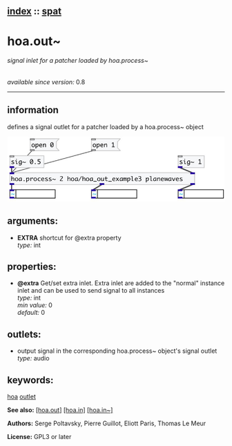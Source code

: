 [index](index.html) :: [spat](category_spat.html)
---

# hoa.out~

###### signal inlet for a patcher loaded by hoa.process~

*available since version:* 0.8

---


## information
defines a signal outlet for a patcher loaded by a hoa.process~ object


[![example](../examples/img/hoa.out~.jpg)](../examples/pd/hoa.out~.pd)



## arguments:

* **EXTRA**
shortcut for @extra property<br>
_type:_ int<br>





## properties:

* **@extra** 
Get/set extra inlet. Extra inlet are added to the &#34;normal&#34; instance inlet and can be
used to send signal to all instances<br>
_type:_ int<br>
_min value:_ 0<br>
_default:_ 0<br>





## outlets:

* output signal in the corresponding hoa.process~ object&#39;s signal outlet<br>
_type:_ audio



## keywords:

[hoa](keywords/hoa.html)
[outlet](keywords/outlet.html)



**See also:**
[\[hoa.out\]](hoa.out.html)
[\[hoa.in\]](hoa.in.html)
[\[hoa.in~\]](hoa.in~.html)




**Authors:** Serge Poltavsky, Pierre Guillot, Eliott Paris, Thomas Le Meur




**License:** GPL3 or later





